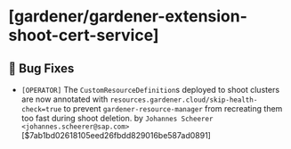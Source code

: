 # [gardener/gardener-extension-shoot-cert-service]

## 🐛 Bug Fixes

- `[OPERATOR]` The `CustomResourceDefinition`s deployed to shoot clusters are now annotated with `resources.gardener.cloud/skip-health-check=true` to prevent `gardener-resource-manager` from recreating them too fast during shoot deletion. by `Johannes Scheerer <johannes.scheerer@sap.com>` [$7ab1bd02618105eed26fbdd829016be587ad0891]